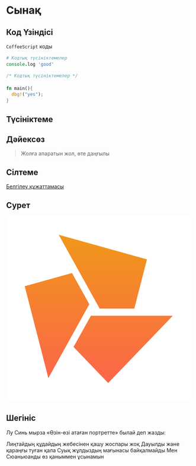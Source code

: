 [Markdown жаһандық пікірлер]:#

# Сынақ

## Код Үзіндісі

`CoffeeScript` коды

```coffee
# Кодтық түсініктемелер
console.log 'good'


```

```rust
/* Кодтық түсініктемелер */

fn main(){
  dbg!("yes");
}
```

## Түсініктеме

<!-- HTML 注释 --> 

<!-- 多行注释 --> 

## Дәйексөз

> Жолға апаратын жол, өте даңғылы

## Сілтеме

[Белгілеу құжаттамасы](https://github.com/xxai-art/xxai-art-md)

## Сурет

![xxAI.Art бренд идентификациясы](https://raw.githubusercontent.com/xxai-art/web/main/file/svg/logo.svg)

## Шегініс

Лу Синь мырза «Өзін-өзі атаған портретте» былай деп жазды:

  Лиңтайдың құдайдың жебесінен қашу жоспары жоқ
  Дауылды және қараңғы туған қала
  Суық жұлдыздың мағынасы байқалмайды
  Мен Сюаньюанды өз қаныммен ұсынамын
